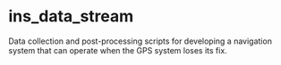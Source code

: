 # ins_data_stream
Data collection and post-processing scripts for developing a navigation system that can operate when the GPS system loses its fix.
